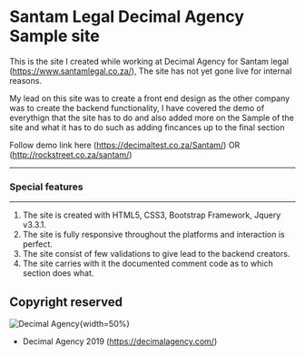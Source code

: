 # Santam Legal Decimal Agency Sample site
This is the site I created while working at Decimal Agency for Santam legal (https://www.santamlegal.co.za/), The site has not yet gone live for internal reasons.

My lead on this site was to create a front end design as the other company was to create the backend functionality, I have covered the demo of everythign that the site has to do and also added more on the Sample of the site and what it has to do such as adding fincances up to the final section

Follow demo link here (https://decimaltest.co.za/Santam/) OR (http://rockstreet.co.za/santam/)

--- 
### Special features
---

1. The site is created with HTML5, CSS3, Bootstrap Framework, Jquery v3.3.1.
2. The site is fully responsive throughout the platforms and interaction is perfect.
3. The site consist of few validations to give lead to the backend creators.
4. The site carries with it the documented comment code as to which section does what.



## Copyright reserved
![Decimal Agency](https://decimalagency.com/wp-content/uploads/2018/10/decimal-logo-01.png "Decimal Agency"){width=50%}

* Decimal Agency 2019 (https://decimalagency.com/)


